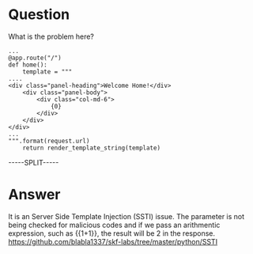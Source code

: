 # Question
 
What is the problem here?
 
```
...
@app.route("/")
def home():
    template = """
....
<div class="panel-heading">Welcome Home!</div>
	<div class="panel-body">
		<div class="col-md-6">
			{0}
		</div>
	</div>
</div>
...
""".format(request.url)
    return render_template_string(template)
```
 
-----SPLIT-----
 
# Answer

It is an Server Side Template Injection (SSTI) issue. The parameter is not being checked for malicious codes and if we pass an arithmentic expression, such as {{1+1}}, the result will be 2 in the response. https://github.com/blabla1337/skf-labs/tree/master/python/SSTI
